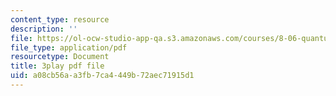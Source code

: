 ```yaml
---
content_type: resource
description: ''
file: https://ol-ocw-studio-app-qa.s3.amazonaws.com/courses/8-06-quantum-physics-iii-spring-2018/a08cb56aa3fb7ca4449b72aec71915d1_GZzrMyY01tE.pdf
file_type: application/pdf
resourcetype: Document
title: 3play pdf file
uid: a08cb56a-a3fb-7ca4-449b-72aec71915d1
---
```

